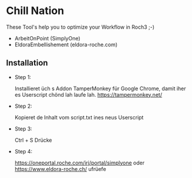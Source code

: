 Chill Nation
============

These Tool's help you to optimize your Workflow in Roch3 ;-)

- ArbeitOnPoint (SimplyOne)
- EldoraEmbellishement (eldora-roche.com)

Installation
------------

- Step 1:

  Installieret üch s Addon TamperMonkey für Google Chrome, damit iher es Userscript chönd lah laufe lah.
  https://tampermonkey.net/

- Step 2:

  Kopieret de Inhalt vom script.txt ines neus Userscript

- Step 3:

  Ctrl + S Drücke

- Step 4:

  https://oneportal.roche.com/irj/portal/simplyone oder
  https://www.eldora-roche.ch/ ufrüefe
